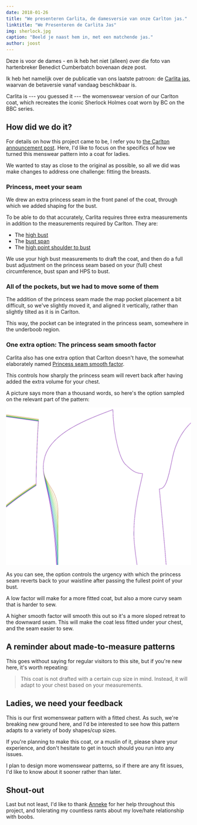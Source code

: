 ```yaml
---
date: 2018-01-26
title: "We presenteren Carlita, de damesversie van onze Carlton jas."
linktitle: "We Presenteren de Carlita Jas"
img: sherlock.jpg
caption: "Beeld je naast hem in, met een matchende jas."
author: joost
---
```


Deze is voor de dames - en ik heb het niet (alleen) over die foto van hartenbreker Benedict Cumberbatch bovenaan deze post.

Ik heb het namelijk over de publicatie van ons laatste patroon: de [Carlita jas](/patterns/carlita), waarvan de betaversie vanaf vandaag beschikbaar is.

Carlita is \--- you guessed it \--- the womenswear version of our Carlton coat, which recreates the iconic Sherlock Holmes coat worn by BC on the BBC series.

## How did we do it?

For details on how this project came to be, I refer you to [the Carlton announcement post](/blog/announcing-carlton-and-bent/). Here, I'd like to focus on the specifics of how we turned this menswear pattern into a coat for ladies.

We wanted to stay as close to the original as possible, so all we did was make changes to address one challenge: fitting the breasts.

### Princess, meet your seam

We drew an extra princess seam in the front panel of the coat, through which we added shaping for the bust.

To be able to do that accurately, Carlita requires three extra measurements in addition to the measurements required by Carlton. They are:

- The [high bust](/docs/measurements/#highBust)
- The [bust span](/docs/measurements/#bustSpan)
- The [high point shoulder to bust](/docs/measurements/#highPointShoulderToBust)

We use your high bust measurements to draft the coat, and then do a full bust adjustment on the princess seam based on your (full) chest circumference, bust span and HPS to bust.

### All of the pockets, but we had to move some of them

The addition of the princess seam made the map pocket placement a bit difficult, so we've slightly moved it, and aligned it vertically, rather than slightly tilted as it is in Carlton.

This way, the pocket can be integrated in the princess seam, somewhere in the underboob region.

### One extra option: The princess seam smooth factor

Carlita also has one extra option that Carlton doesn't have, the somewhat elaborately named [Princess seam smooth factor](/docs/patterns/carlita/options#princessSeamSmoothFactor).

This controls how sharply the princess seam will revert back after having added the extra volume for your chest.

A picture says more than a thousand words, so here's the option sampled on the relevant part of the pattern:

![The effect of the option as shown by our sampler service](smooth.png)

As you can see, the option controls the urgency with which the princess seam reverts back to your waistline after passing the fullest point of your bust.

A low factor will make for a more fitted coat, but also a more curvy seam that is harder to sew.

A higher smooth factor will smooth this out so it's a more sloped retreat to the downward seam. This will make the coat less fitted under your chest, and the seam easier to sew.

## A reminder about made-to-measure patterns

This goes without saying for regular visitors to this site, but if you're new here, it's worth repeating:

> This coat is not drafted with a certain cup size in mind. Instead, it will adapt to your chest based on your measurements.

## Ladies, we need your feedback

This is our first womenswear pattern with a fitted chest. As such, we're breaking new ground here, and I'd be interested to see how this pattern adapts to a variety of body shapes/cup sizes.

If you're planning to make this coat, or a muslin of it, please share your experience, and don't hesitate to get in touch should you run into any issues.

I plan to design more womenswear patterns, so if there are any fit issues, I'd like to know about it sooner rather than later.

## Shout-out

Last but not least, I'd like to thank [Anneke](http://www.annekecaramin.com/) for her help throughout this project, and tolerating my countless rants about my love/hate relationship with boobs.